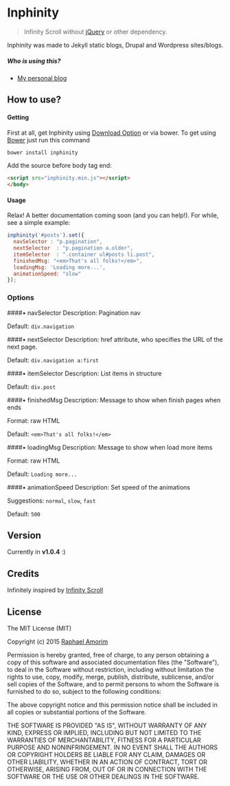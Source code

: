 # Inphinity

> Infinity Scroll without [jQuery](https://jquery.com/) or other dependency.

Inphinity was made to Jekyll static blogs, Drupal and Wordpress sites/blogs.

##### Who is using this?

- [My personal blog](http://raphamorim.com/blog)

## How to use?

#### Getting

First at all, get Inphinity using [Download Option](https://github.com/raphamorim/inphinity/archive/master.zip) or via bower. To get using [Bower](http://bower.io) just run this command

```sh
bower install inphinity
```

Add the source before body tag end:

```html
<script src="inphinity.min.js"></script>
</body>
```

#### Usage

Relax! A better documentation coming soon (and you can help!). For while, see a simple example:

```javascript
inphinity('#posts').set({
  navSelector : "p.pagination",
  nextSelector  : "p.pagination a.older",
  itemSelector  : ".container ul#posts li.post",
  finishedMsg: "<em>That's all folks!</em>",
  loadingMsg: 'Loading more...',
  animationSpeed: "slow"
});
```

### Options 

####• navSelector
Description: Pagination nav 

Default: `div.navigation`

####• nextSelector
Description: href attribute, who specifies the URL of the next page.

Default: `div.navigation a:first`

####• itemSelector
Description: List items in structure 

Default: `div.post`

####• finishedMsg
Description: Message to show when finish pages when ends 

Format: raw HTML

Default: `<em>That's all folks!</em>`

####• loadingMsg
Description: Message to show when load more items

Format: raw HTML

Default: `Loading more...`

####• animationSpeed 
Description: Set speed of the animations

Suggestions: `normal`, `slow`, `fast` 

Default: `500`


## Version

Currently in **v1.0.4** :)

## Credits

Infinitely inspired by [Infinity Scroll](https://github.com/infinite-scroll/infinite-scroll)

## License

The MIT License (MIT)

Copyright (c) 2015 [Raphael Amorim](http://github.com/raphamorim)

Permission is hereby granted, free of charge, to any person obtaining a copy of this software and associated documentation files (the "Software"), to deal in the Software without restriction, including without limitation the rights to use, copy, modify, merge, publish, distribute, sublicense, and/or sell copies of the Software, and to permit persons to whom the Software is furnished to do so, subject to the following conditions:

The above copyright notice and this permission notice shall be included in all copies or substantial portions of the Software.

THE SOFTWARE IS PROVIDED "AS IS", WITHOUT WARRANTY OF ANY KIND, EXPRESS OR IMPLIED, INCLUDING BUT NOT LIMITED TO THE WARRANTIES OF MERCHANTABILITY, FITNESS FOR A PARTICULAR PURPOSE AND NONINFRINGEMENT. IN NO EVENT SHALL THE AUTHORS OR COPYRIGHT HOLDERS BE LIABLE FOR ANY CLAIM, DAMAGES OR OTHER LIABILITY, WHETHER IN AN ACTION OF CONTRACT, TORT OR OTHERWISE, ARISING FROM, OUT OF OR IN CONNECTION WITH THE SOFTWARE OR THE USE OR OTHER DEALINGS IN THE SOFTWARE.
